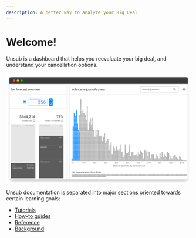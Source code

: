 ```yaml
---
description: A better way to analyze your Big Deal
---
```


# Welcome!

Unsub is a dashboard that helps you reevaluate your big deal, and understand your cancellation options.&#x20;

![](.gitbook/assets/screenshot-in-frame.png)

Unsub documentation is separated into major sections oriented towards certain learning goals:

* [Tutorials](tutorials/)
* [How-to guides](how-to-guides/)
* [Reference](reference/)
* [Background](background/)
